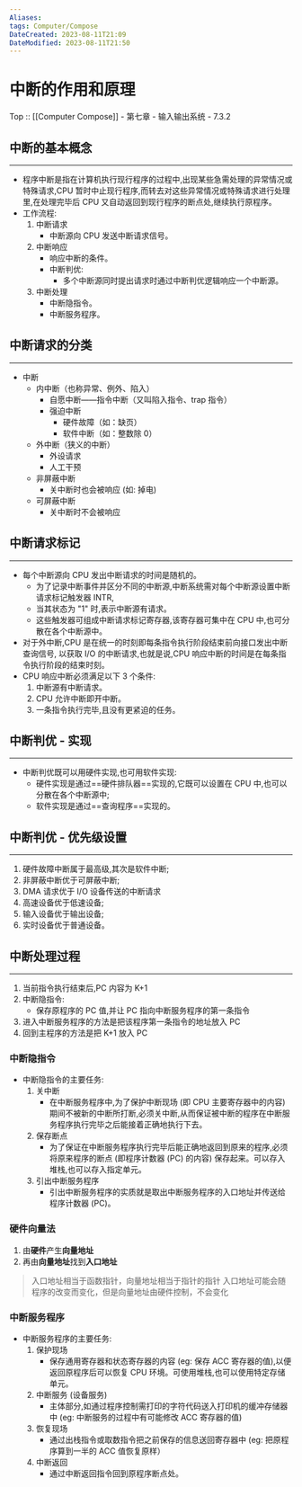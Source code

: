 ```yaml
---
Aliases: 
tags: Computer/Compose 
DateCreated: 2023-08-11T21:09
DateModified: 2023-08-11T21:50
---
```

# 中断的作用和原理

Top :: [[Computer Compose]] - 第七章 - 输入输出系统 - 7.3.2

## 中断的基本概念
---
- 程序中断是指在计算机执行现行程序的过程中,出现某些急需处理的异常情况或特殊请求,CPU 暂时中止现行程序,而转去对这些异常情况或特殊请求进行处理里,在处理完毕后 CPU 又自动返回到现行程序的断点处,继续执行原程序。
- 工作流程:
	1. 中断请求
		- 中断源向 CPU 发送中断请求信号。
	2. 中断响应
		- 响应中断的条件。
		- 中断判优:
			- 多个中断源同时提出请求时通过中断判优逻辑响应一个中断源。
	3. 中断处理
		- 中断隐指令。
		- 中断服务程序。

## 中断请求的分类
---
- 中断
	- 内中断（也称异常、例外、陷入）
		- 自愿中断——指令中断（又叫陷入指令、trap 指令）
		- 强迫中断
			- 硬件故障（如：缺页）
			- 软件中断（如：整数除 0）
	- 外中断（狭义的中断）
		- 外设请求
		- 人工干预
	- 非屏蔽中断
		- 关中断时也会被响应 (如: 掉电)
	- 可屏蔽中断
		- 关中断时不会被响应

## 中断请求标记
---
- 每个中断源向 CPU 发出中断请求的时间是随机的。
	- 为了记录中断事件并区分不同的中断源,中断系统需对每个中断源设置中断请求标记触发器 INTR,
	- 当其状态为 "1" 时,表示中断源有请求。
	- 这些触发器可组成中断请求标记寄存器,该寄存器可集中在 CPU 中,也可分散在各个中断源中。
- 对于外中断,CPU 是在统一的时刻即每条指令执行阶段结束前向接口发出中断查询信号, 以获取 I/O 的中断请求,也就是说,CPU 响应中断的时间是在每条指令执行阶段的结束时刻。
- CPU 响应中断必须满足以下 3 个条件:
	1. 中断源有中断请求。
	2. CPU 允许中断即开中断。
	3. 一条指令执行完毕,且没有更紧迫的任务。

## 中断判优 - 实现
---
- 中断判优既可以用硬件实现,也可用软件实现:
	- 硬件实现是通过==硬件排队器==实现的,它既可以设置在 CPU 中,也可以分散在各个中断源中;
	- 软件实现是通过==查询程序==实现的。

## 中断判优 - 优先级设置
---
1. 硬件故障中断属于最高级,其次是软件中断;
2. 非屏蔽中断优于可屏蔽中断;
3. DMA 请求优于 I/O 设备传送的中断请求
4. 高速设备优于低速设备;
5. 输入设备优于输出设备;
6. 实时设备优于普通设备。

## 中断处理过程
---
1. 当前指令执行结束后,PC 内容为 K+1
2. 中断隐指令:
	- 保存原程序的 PC 值,并让 PC 指向中断服务程序的第一条指令
3. 进入中断服务程序的方法是把该程序第一条指令的地址放入 PC
4. 回到主程序的方法是把 K+1 放入 PC

### 中断隐指令

- 中断隐指令的主要任务:
	1. 关中断
		- 在中断服务程序中,为了保护中断现场 (即 CPU 主要寄存器中的内容) 期间不被新的中断所打断,必须关中断,从而保证被中断的程序在中断服务程序执行完毕之后能接着正确地执行下去。
	2. 保存断点
		- 为了保证在中断服务程序执行完毕后能正确地返回到原来的程序,必须将原来程序的断点 (即程序计数器 (PC) 的内容) 保存起来。可以存入堆栈,也可以存入指定单元。
	3. 引出中断服务程序
		- 引出中断服务程序的实质就是取出中断服务程序的入口地址并传送给程序计数器 (PC)。

### 硬件向量法

1. 由**硬件**产生**向量地址**
2. 再由**向量地址**找到**入口地址**

> 入口地址相当于函数指针，向量地址相当于指针的指针
> 入口地址可能会随程序的改变而变化，但是向量地址由硬件控制，不会变化

### 中断服务程序

- 中断服务程序的主要任务:
	1. 保护现场
		- 保存通用寄存器和状态寄存器的内容 (eg: 保存 ACC 寄存器的值),以便返回原程序后可以恢复 CPU 环境。可使用堆栈,也可以使用特定存储单元。
	2. 中断服务 (设备服务)
		- 主体部分,如通过程序控制需打印的字符代码送入打印机的缓冲存储器中 (eg: 中断服务的过程中有可能修改 ACC 寄存器的值)
	3. 恢复现场
		- 通过出栈指令或取数指令把之前保存的信息送回寄存器中 (eg: 把原程序算到一半的 ACC 值恢复原样）
	4. 中断返回
		- 通过中断返回指令回到原程序断点处。
